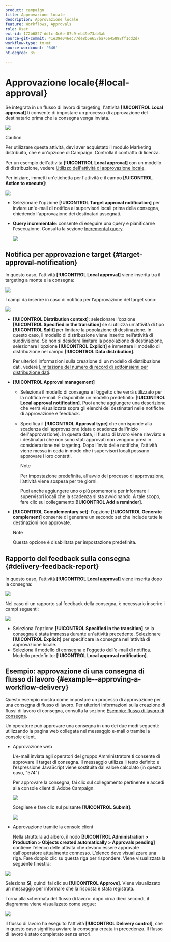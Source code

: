 ```yaml
---
product: campaign
title: Approvazione locale
description: Approvazione locale
feature: Workflows, Approvals
role: User
exl-id: 172b6827-ddfc-4c6e-87c9-eb49e73ab3ab
source-git-commit: 41e39e046ec77de8b5e657ba76645898ff1cd2d7
workflow-type: tm+mt
source-wordcount: '646'
ht-degree: 3%

---
```


# Approvazione locale{#local-approval}

Se integrata in un flusso di lavoro di targeting, l&#39;attività **[!UICONTROL Local approval]** ti consente di impostare un processo di approvazione del destinatario prima che la consegna venga inviata.

![](assets/local_validation_0.png)

>[!CAUTION]
>
>Per utilizzare questa attività, devi aver acquistato il modulo Marketing distribuito, che è un’opzione di Campaign. Controlla il contratto di licenza.

Per un esempio dell&#39;attività **[!UICONTROL Local approval]** con un modello di distribuzione, vedere [Utilizzo dell&#39;attività di approvazione locale](local-approval-activity.md).

Per iniziare, immetti un&#39;etichetta per l&#39;attività e il campo **[!UICONTROL Action to execute]**:

![](assets/local_validation_1.png)

* Selezionare l&#39;opzione **[!UICONTROL Target approval notification]** per inviare un&#39;e-mail di notifica ai supervisori locali prima della consegna, chiedendo l&#39;approvazione dei destinatari assegnati.

* **Query incrementale**: consente di eseguire una query e pianificarne l&#39;esecuzione. Consulta la sezione [Incremental query](incremental-query.md).

  ![](assets/local_validation_intro_3.png)

## Notifica per approvazione target {#target-approval-notification}

In questo caso, l&#39;attività **[!UICONTROL Local approval]** viene inserita tra il targeting a monte e la consegna:

![](assets/local_validation_2.png)

I campi da inserire in caso di notifica per l’approvazione del target sono:

![](assets/local_validation_3.png)

* **[!UICONTROL Distribution context]**: selezionare l&#39;opzione **[!UICONTROL Specified in the transition]** se si utilizza un&#39;attività di tipo **[!UICONTROL Split]** per limitare la popolazione di destinazione. In questo caso, il modello di distribuzione viene inserito nell’attività di suddivisione. Se non si desidera limitare la popolazione di destinazione, selezionare l&#39;opzione **[!UICONTROL Explicit]** e immettere il modello di distribuzione nel campo **[!UICONTROL Data distribution]**.

  Per ulteriori informazioni sulla creazione di un modello di distribuzione dati, vedere [Limitazione del numero di record di sottoinsiemi per distribuzione dati](split.md#limiting-the-number-of-subset-records-per-data-distribution).

* **[!UICONTROL Approval management]**

   * Seleziona il modello di consegna e l’oggetto che verrà utilizzato per la notifica e-mail. È disponibile un modello predefinito: **[!UICONTROL Local approval notification]**. Puoi anche aggiungere una descrizione che verrà visualizzata sopra gli elenchi dei destinatari nelle notifiche di approvazione e feedback.
   * Specifica il **[!UICONTROL Approval type]** che corrisponde alla scadenza dell&#39;approvazione (data o scadenza dall&#39;inizio dell&#39;approvazione). In questa data, il flusso di lavoro viene riavviato e i destinatari che non sono stati approvati non vengono presi in considerazione nel targeting. Dopo l’invio delle notifiche, l’attività viene messa in coda in modo che i supervisori locali possano approvare i loro contatti.

     >[!NOTE]
     >
     >Per impostazione predefinita, all’avvio del processo di approvazione, l’attività viene sospesa per tre giorni.

     Puoi anche aggiungere uno o più promemoria per informare i supervisori locali che la scadenza si sta avvicinando. A tale scopo, fare clic sul collegamento **[!UICONTROL Add a reminder]**.

* **[!UICONTROL Complementary set]**: l&#39;opzione **[!UICONTROL Generate complement]** consente di generare un secondo set che include tutte le destinazioni non approvate.

  >[!NOTE]
  >
  >Questa opzione è disabilitata per impostazione predefinita.

## Rapporto del feedback sulla consegna {#delivery-feedback-report}

In questo caso, l&#39;attività **[!UICONTROL Local approval]** viene inserita dopo la consegna:

![](assets/local_validation_4.png)

Nel caso di un rapporto sul feedback della consegna, è necessario inserire i campi seguenti:

![](assets/local_validation_workflow_4.png)

* Seleziona l&#39;opzione **[!UICONTROL Specified in the transition]** se la consegna è stata immessa durante un&#39;attività precedente. Selezionare **[!UICONTROL Explicit]** per specificare la consegna nell&#39;attività di approvazione locale.
* Seleziona il modello di consegna e l’oggetto dell’e-mail di notifica. Modello predefinito: **[!UICONTROL Local approval notification]**.

## Esempio: approvazione di una consegna di flusso di lavoro {#example--approving-a-workflow-delivery}

Questo esempio mostra come impostare un processo di approvazione per una consegna di flusso di lavoro. Per ulteriori informazioni sulla creazione di flussi di lavoro di consegna, consulta la sezione [Esempio: flusso di lavoro di consegna](delivery.md#example--delivery-workflow).

Un operatore può approvare una consegna in uno dei due modi seguenti: utilizzando la pagina web collegata nel messaggio e-mail o tramite la console client.

* Approvazione web

  L’e-mail inviata agli operatori del gruppo Amministratore ti consente di approvare il target di consegna. Il messaggio utilizza il testo definito e l’espressione JavaScript viene sostituita dal valore calcolato (in questo caso, &quot;574&quot;)

  Per approvare la consegna, fai clic sul collegamento pertinente e accedi alla console client di Adobe Campaign.

  ![](assets/new-workflow-valid-webaccess.png)

  Scegliere e fare clic sul pulsante **[!UICONTROL Submit]**.

  ![](assets/new-workflow-valid-webaccess-confirm.png)

* Approvazione tramite la console client

  Nella struttura ad albero, il nodo **[!UICONTROL Administration > Production > Objects created automatically > Approvals pending]** contiene l&#39;elenco delle attività che devono essere approvate dall&#39;operatore attualmente connesso. L’elenco deve visualizzare una riga. Fare doppio clic su questa riga per rispondere. Viene visualizzata la seguente finestra:

![](assets/new-workflow-7.png)

Seleziona **Sì**, quindi fai clic su **[!UICONTROL Approve]**. Viene visualizzato un messaggio per informare che la risposta è stata registrata.

Torna alla schermata del flusso di lavoro: dopo circa dieci secondi, il diagramma viene visualizzato come segue:

![](assets/new-workflow-8.png)

Il flusso di lavoro ha eseguito l&#39;attività **[!UICONTROL Delivery control]**, che in questo caso significa avviare la consegna creata in precedenza. Il flusso di lavoro è stato completato senza errori.
